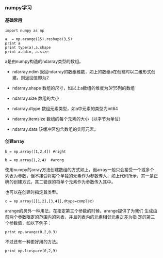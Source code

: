 ### numpy学习

#### 基础常用

```
import numpy as np

a  = np.arange(15).reshape(3,5)
print a
print type(a),a.shape
print a.ndim, a.size

```
a是由numpy构造的ndarray类型的数组。

* ndarray.ndim 返回ndarray的数组维数，如上的数组a在创建时以二维形式创建，则返回值即为2

* ndarray.shape 数组的尺寸，如以上a数组的维度为3行5列的数组

* ndarray.size 数组的大小

* ndarray.dtype 数组元素类型，如a中元素的类型为int64

* ndarray.itemsize 数组的每个元素的大小（以字节为单位）

* ndarray.data  该缓冲区包含数组的实际元素。

#### 创建array

```
b = np.array([1,2,4]) #right

b = np.array(1,2,4)  #wrong

```
使用numpy的array方法创建数组的方式如上，而array一般只会接受一个或多个
列表为参数，但不接受将每个单独的元素作为参数传入，如上代码所示，其一是正确的创建方式，其二错误的将单个元素作为参数传入其中。

也可以在创建时指定其类型。

```
c = np.array([[1,2],[3,4]],dtype=complex)

```
arange的另外一种用法，在指定第三个参数的时候，arange提供了为我们
生成由前两个参数限定的范围内的列表，并且列表内的元素相邻元素之差为指
定的第三个参数值，如以下例子：

```
print np.arange(0,2,0.3)

```
不过还有一种更好用的方法。

```
print np.linspace(0,2,9)

```





